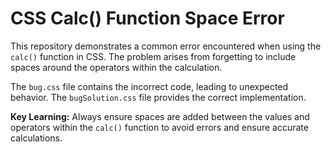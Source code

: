# CSS Calc() Function Space Error

This repository demonstrates a common error encountered when using the `calc()` function in CSS.  The problem arises from forgetting to include spaces around the operators within the calculation.

The `bug.css` file contains the incorrect code, leading to unexpected behavior. The `bugSolution.css` file provides the correct implementation.

**Key Learning:** Always ensure spaces are added between the values and operators within the `calc()` function to avoid errors and ensure accurate calculations.